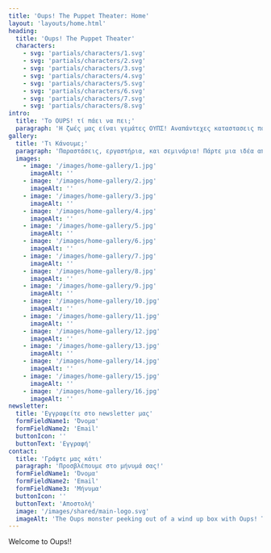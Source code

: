 ```yaml
---
title: 'Oups! The Puppet Theater: Home'
layout: 'layouts/home.html'
heading:
  title: 'Oups! The Puppet Theater'
  characters: 
    - svg: 'partials/characters/1.svg'
    - svg: 'partials/characters/2.svg'
    - svg: 'partials/characters/3.svg'
    - svg: 'partials/characters/4.svg'
    - svg: 'partials/characters/5.svg'
    - svg: 'partials/characters/6.svg'
    - svg: 'partials/characters/7.svg'
    - svg: 'partials/characters/8.svg'
intro:
  title: 'Το OUPS! τί πάει να πει;'
  paragraph: 'Η ζωές μας είναι γεμάτες ΟΥΠΣ! Αναπάντεχες καταστασεις που μας κρατάνε πάντα σε εγρήγορση. Με την καρδιά ανοιχτή ψαχνουμε την χαρά σε όσα ΟΥΠΣ! Και αν προκύψουν και τα μεταμορφώνουμε σε γνώση και παιχνίδι. Έσύ πόσα ΟΥΠΣ! έχεις κάνει σήμερα?!'
gallery:
  title: 'Τι Κάνουμε;'
  paragraph: 'Παραστάσεις, εργαστήρια, και σεμινάρια! Πάρτε μια ιδέα από τη δουλειά μας.'
  images:
    - image: '/images/home-gallery/1.jpg'
      imageAlt: ''
    - image: '/images/home-gallery/2.jpg'
      imageAlt: ''
    - image: '/images/home-gallery/3.jpg'
      imageAlt: ''
    - image: '/images/home-gallery/4.jpg'
      imageAlt: ''
    - image: '/images/home-gallery/5.jpg'
      imageAlt: ''
    - image: '/images/home-gallery/6.jpg'
      imageAlt: ''
    - image: '/images/home-gallery/7.jpg'
      imageAlt: ''
    - image: '/images/home-gallery/8.jpg'
      imageAlt: ''
    - image: '/images/home-gallery/9.jpg'
      imageAlt: ''
    - image: '/images/home-gallery/10.jpg'
      imageAlt: ''
    - image: '/images/home-gallery/11.jpg'
      imageAlt: ''
    - image: '/images/home-gallery/12.jpg'
      imageAlt: ''
    - image: '/images/home-gallery/13.jpg'
      imageAlt: ''
    - image: '/images/home-gallery/14.jpg'
      imageAlt: ''
    - image: '/images/home-gallery/15.jpg'
      imageAlt: ''
    - image: '/images/home-gallery/16.jpg'
      imageAlt: ''
newsletter:
  title: 'Εγγραφείτε στο newsletter μας'
  formFieldName1: 'Όνομα'
  formFieldName2: 'Email'
  buttonIcon: ''
  buttonText: 'Εγγραφή'
contact:
  title: 'Γράψτε μας κάτι'
  paragraph: 'Προσβλέπουμε στο μήνυμά σας!'
  formFieldName1: 'Όνομα'
  formFieldName2: 'Email'
  formFieldName3: 'Μήνυμα'
  buttonIcon: ''
  buttonText: 'Αποστολή'
  image: '/images/shared/main-logo.svg'
  imageAlt: 'The Oups monster peeking out of a wind up box with Oups! The Puppet Theater written on the box.'
---
```


Welcome to Oups!!